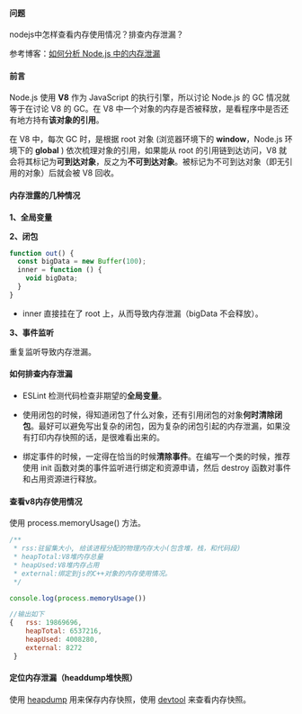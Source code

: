 #### 问题

nodejs中怎样查看内存使用情况？排查内存泄漏？

参考博客：[如何分析 Node.js 中的内存泄漏](https://zhuanlan.zhihu.com/p/25736931)

#### 前言

Node.js 使用 **V8** 作为 JavaScript 的执行引擎，所以讨论 Node.js 的 GC 情况就等于在讨论 V8 的 GC。在 V8 中一个对象的内存是否被释放，是看程序中是否还有地方持有**该对象的引用**。

在 V8 中，每次 GC 时，是根据 root 对象 (浏览器环境下的 **window**，Node.js 环境下的 **global** ) 依次梳理对象的引用，如果能从 root 的引用链到达访问，V8 就会将其标记为**可到达对象**，反之为**不可到达对象**。被标记为不可到达对象（即无引用的对象）后就会被 V8 回收。

#### 内存泄露的几种情况

**1、全局变量**

**2、闭包**

```javascript
function out() {
  const bigData = new Buffer(100);
  inner = function () {
    void bigData;
  }
}
```

-  inner 直接挂在了  root 上，从而导致内存泄漏（bigData 不会释放）。

**3、事件监听**

重复监听导致内存泄漏。

#### 如何排查内存泄漏

- ESLint 检测代码检查非期望的**全局变量**。

- 使用闭包的时候，得知道闭包了什么对象，还有引用闭包的对象**何时清除闭包**。最好可以避免写出复杂的闭包，因为复杂的闭包引起的内存泄漏，如果没有打印内存快照的话，是很难看出来的。

- 绑定事件的时候，一定得在恰当的时候**清除事件**。在编写一个类的时候，推荐使用 init 函数对类的事件监听进行绑定和资源申请，然后 destroy 函数对事件和占用资源进行释放。

#### 查看v8内存使用情况

使用 process.memoryUsage() 方法。

```javascript
/**
 * rss:驻留集大小, 给该进程分配的物理内存大小(包含堆，栈，和代码段)
 * heapTotal:V8堆内存总量
 * heapUsed:V8堆内存占用
 * external:绑定到js的C++对象的内存使用情况。
 */

console.log(process.memoryUsage())

//输出如下
{   rss: 19869696,   
    heapTotal: 6537216,
    heapUsed: 4008280,
    external: 8272
 }
```

#### 定位内存泄漏（headdump堆快照）

使用 [heapdump](https://github.com/bnoordhuis/node-heapdump) 用来保存内存快照，使用 [devtool](https://github.com/Jam3/devtool) 来查看内存快照。